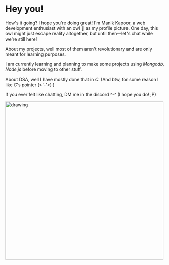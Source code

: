 # Hey you!

How's it going? I hope you're doing great! I'm Manik Kapoor, a web development enthusiast with an owl 🦉 as my profile picture. One day, this owl might just escape reality altogether, but until then—let's chat while we're still here! 

About my projects, well most of them aren't revolutionary and are only meant for learning purposes.

I am currently learning and planning to make some projects using *Mongodb, Node.js* before moving to other stuff. 

About DSA, well I have mostly done that in *C*. (And btw, for some reason I like *C*'s pointer (>'-'<) ) 

If you ever felt like chatting, DM me in the discord ^-^ (I hope you do! ;P)

<img src="https://github.com/user-attachments/assets/ed27fda3-51e1-4f9b-a33a-7c89418749cf" alt="drawing" width="500"/>



